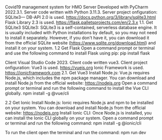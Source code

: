 Covid19 management system for HMO
Server
Developed with PyCharm 2022.3.1.
Server code written with Python 3.11.3.
Server project onfiguration:
SQLite3— DB-API 2.0 is used. https://docs.python.org/3/library/sqlite3.html
Flask Library 2.3 is used.  https://flask.palletsprojects.com/en/2.3.x
1.1. Get SQLite3
SQLite3: SQLite3 is a self-contained, serverless database engine. It is usually included with Python installations by default, so you may not need to install it separately. However, if you don't have it, you can download it from the official SQLite website (https://www.sqlite.org/download.html) and install it on your system.
1.2 Get Flask
Open a command prompt or terminal and use the following command to install Flask using pip:
pip install flask

Client
Visual Studio Code 2023.
Client code written vue3.
Client project onfiguration:
Vue3 is used. https://vuejs.org
Ionic Framework is used.  https://ionicframework.com
2.1. Get Vue3
 Install Node.js: Vue.js requires Node.js, which includes the npm package manager. You can download and install Node.js from the official website: https://nodejs.org
Open a command prompt or terminal and run the following command to install the Vue CLI globally.
npm install -g @vue/cli

2.2 Get Ionic
 Install Node.js: Ionic requires Node.js and npm  to be installed on your system. You can download and install Node.js from the official website: https://nodejs.org
Install Ionic CLI: Once Node.js is installed, you can install the Ionic CLI globally on your system. Open a command prompt or terminal and run the following command:
npm install -g @ionic/cli

To run the client open the terminal and run the command:
npm run dev

 
         
